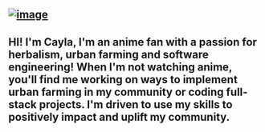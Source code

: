 ## [![image](https://github.com/user-attachments/assets/5978ca99-6b81-48e2-96b3-4e046f126772)](https://i.gifer.com/W4p.gif)

## HI! I'm Cayla, I'm an anime fan with a passion for herbalism, urban farming and software engineering! When I'm not watching anime,  you'll find me working on ways to implement urban farming in my community or coding full-stack projects. I'm  driven to use my skills to positively impact and uplift my community.

